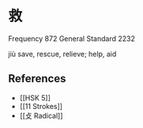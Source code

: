 # 救
Frequency 872
General Standard 2232

jiù
save, rescue, relieve; help, aid

## References
- [[HSK 5]]
- [[11 Strokes]]
- [[攴 Radical]]